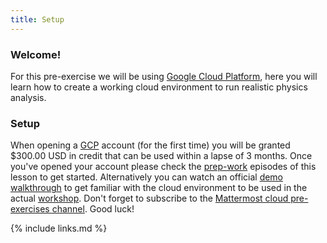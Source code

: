```yaml
---
title: Setup
---
```

### Welcome!
For this pre-exercise we will be using [Google Cloud Platform](https://cloud.google.com), here you will learn how to create a working cloud environment to run realistic physics analysis.
### Setup
When opening a [GCP](https://cloud.google.com) account (for the first time) you will be granted $300.00 USD in credit that can be used within a lapse of 3 months. Once you've opened your account please check the [prep-work](https://cms-opendata-workshop.github.io/workshop2022-lesson-introcloud/01-intro/index.html) episodes of this lesson to get started. Alternatively you can watch an official [demo walkthrough](https://youtu.be/RPO6zR12iUc) to get familiar with the cloud environment to be used in the actual [workshop](https://cms-opendata-workshop.github.io/2022-08-01-cms-open-data-workshop/). Don't forget to subscribe to the [Mattermost cloud pre-exercises channel](https://mattermost.web.cern.ch/cmsodws2022/channels/cloud-pre-exercise). Good luck!

{% include links.md %}

